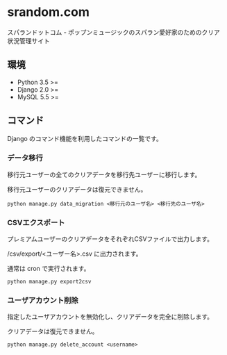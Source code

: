 # srandom.com
スパランドットコム - ポップンミュージックのスパラン愛好家のためのクリア状況管理サイト

## 環境
* Python 3.5 >=
* Django 2.0 >=
* MySQL 5.5 >=

## コマンド
Django のコマンド機能を利用したコマンドの一覧です。

### データ移行
移行元ユーザーの全てのクリアデータを移行先ユーザーに移行します。

移行元ユーザーのクリアデータは復元できません。

```
python manage.py data_migration <移行元のユーザ名> <移行先のユーザ名>
```

### CSVエクスポート
プレミアムユーザーのクリアデータをそれぞれCSVファイルで出力します。

/csv/export/<ユーザー名>.csv に出力されます。

通常は cron で実行されます。

```
python manage.py export2csv
```

### ユーザアカウント削除
指定したユーザアカウントを無効化し、クリアデータを完全に削除します。

クリアデータは復元できません。

```
python manage.py delete_account <username>
```
